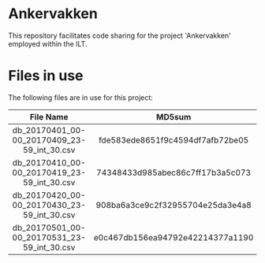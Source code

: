 # Ankervakken

This repository facilitates code sharing for the project 'Ankervakken' employed within the ILT.

# Files in use

The following files are in use for this project:

| File Name                                   | MD5sum                           | Size
|:-------------------------------------------:|:--------------------------------:|:---:|
| db_20170401_00-00_20170409_23-59_int_30.csv | fde583ede8651f9c4594df7afb72be05 | 14 GB |
| db_20170410_00-00_20170419_23-59_int_30.csv | 74348433d985abec86c7ff17b3a5c073 | 14 GB |
| db_20170420_00-00_20170430_23-59_int_30.csv | 908ba6a3ce9c2f32955704e25da3e4a8 | 16 GB |
| db_20170501_00-00_20170531_23-59_int_30.csv | e0c467db156ea94792e42214377a1190 | 47 GB |
